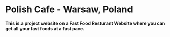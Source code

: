 # Polish Cafe - Warsaw, Poland 
**This is a project website on a Fast Food Resturant Website where you can get all your fast foods at a fast pace.**
